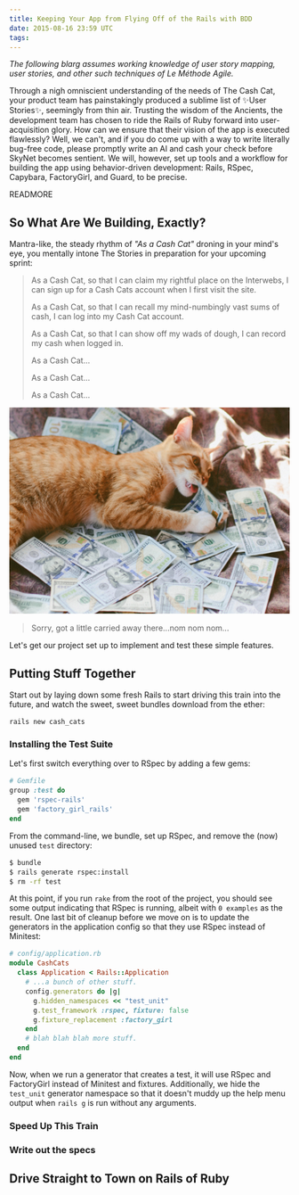 ```yaml
---
title: Keeping Your App from Flying Off of the Rails with BDD
date: 2015-08-16 23:59 UTC
tags:
---
```


_The following blarg assumes working knowledge of user story mapping, user
stories, and other such techniques of Le M&eacute;thode Agile._

Through a nigh omniscient understanding of the needs of The Cash Cat, your
product team has painstakingly produced a sublime list of :sparkles:User
Stories:sparkles:, seemingly from thin air. Trusting the wisdom of the Ancients,
the development team has chosen to ride the Rails of Ruby forward into
user-acquisition glory. How can we ensure that their vision of the app is
executed flawlessly? Well, we can't, and if you do come up with a way to write
literally bug-free code, please promptly write an AI and cash your check before
SkyNet becomes sentient. We will, however, set up tools and a workflow for
building the app using behavior-driven development: Rails, RSpec, Capybara,
FactoryGirl, and Guard, to be precise.

READMORE

## So What Are We Building, Exactly?

Mantra-like, the steady rhythm of _"As a Cash Cat"_ droning in
your mind's eye, you mentally intone The Stories in preparation for your
upcoming sprint:

> As a Cash Cat, so that I can claim my rightful place on the Interwebs, I can
> sign up for a Cash Cats account when I first visit the site.
>
> As a Cash Cat, so that I can recall my mind-numbingly vast sums of cash, I can
> log into my Cash Cat account.
>
> As a Cash Cat, so that I can show off my wads of dough, I can record my cash
> when logged in.
>
> As a Cash Cat...
>
> As a Cash Cat...
>
> As a Cash Cat...

<div class="image-wrapper">
  <img alt="Double digit user acquisition rates got me eatin dis here cash money."
       src="/images/eating_munniez.jpg" />
  <blockquote>
    Sorry, got a little carried away there...nom nom nom...
  </blockquote>
</div>


Let's get our project set up to implement and test these simple features.

## Putting Stuff Together

Start out by laying down some fresh Rails to start driving this train into the
future, and watch the sweet, sweet bundles download from the ether:

```
rails new cash_cats
```

### Installing the Test Suite

Let's first switch everything over to RSpec by adding a few gems:

```ruby
# Gemfile
group :test do
  gem 'rspec-rails'
  gem 'factory_girl_rails'
end
```

From the command-line, we bundle, set up RSpec, and remove the (now) unused
`test` directory:

```bash
$ bundle
$ rails generate rspec:install
$ rm -rf test
```

At this point, if you run `rake` from the root of the project, you should see
some output indicating that RSpec is running, albeit with `0 examples` as the
result. One last bit of cleanup before we move on is to update the generators in
the application config so that they use RSpec instead of Minitest:

```ruby
# config/application.rb
module CashCats
  class Application < Rails::Application
    # ...a bunch of other stuff.
    config.generators do |g|
      g.hidden_namespaces << "test_unit"
      g.test_framework :rspec, fixture: false
      g.fixture_replacement :factory_girl
    end
    # blah blah blah more stuff.
  end
end
```

Now, when we run a generator that creates a test, it will use RSpec and
FactoryGirl instead of Minitest and fixtures. Additionally, we hide the
`test_unit` generator namespace so that it doesn't muddy up the help menu output
when `rails g` is run without any arguments.

### Speed Up This Train

### Write out the specs

## Drive Straight to Town on Rails of Ruby
